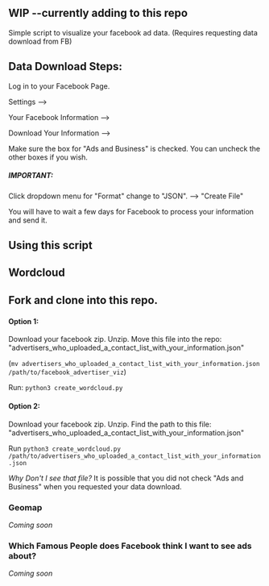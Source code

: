 ## WIP --currently adding to this repo

Simple script to visualize your facebook ad data. (Requires requesting data download from FB)

## Data Download Steps:
Log in to your Facebook Page.

Settings --> 

Your Facebook Information --> 

Download Your Information --> 

Make sure the box for "Ads and Business" is checked. You can uncheck the other boxes if you wish. <h5>IMPORTANT:</h5> Click dropdown menu for "Format" change to "JSON". --> "Create File"

You will have to wait a few days for Facebook to process your information and send it.

## Using this script
<h2> Wordcloud <h2>
  
Fork and clone into this repo.

<h4>Option 1:</h4> Download your facebook zip. Unzip. Move this file into the repo: "advertisers_who_uploaded_a_contact_list_with_your_information.json"

(`mv advertisers_who_uploaded_a_contact_list_with_your_information.json /path/to/facebook_advertiser_viz`)

Run: `python3 create_wordcloud.py` 



<h4>Option 2:</h4> Download your facebook zip. Unzip. Find the path to this file:
"advertisers_who_uploaded_a_contact_list_with_your_information.json"


Run `python3 create_wordcloud.py /path/to/advertisers_who_uploaded_a_contact_list_with_your_information.json`



_Why Don't I see that file?_
It is possible that you did not check "Ads and Business" when you requested your data download.



<h3> Geomap </h3>
  <i>Coming soon</i>
  
  
<h3>Which Famous People does Facebook think I want to see ads about?</h3>
 <i>Coming soon</i>

